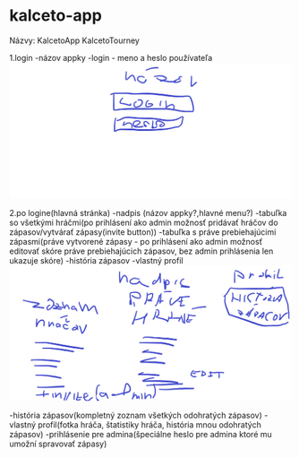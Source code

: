 # kalceto-app
Názvy:
KalcetoApp
KalcetoTourney

1.login
-názov appky
-login - meno a heslo používateľa
<img src=https://github.com/AppsLab-2/kalceto-app/blob/master/Login_Appky.png>

2.po logine(hlavná stránka)
-nadpis (názov appky?,hlavné menu?)
-tabuľka so všetkými hráčmi(po prihlásení ako admin možnosť pridávať hráčov do zápasov/vytvárať zápasy(invite button))
-tabuľka s práve prebiehajúcimi zápasmi(práve vytvorené zápasy - po prihlásení ako admin možnosť editovať skóre práve prebiehajúcich zápasov, bez admin prihlásenia len ukazuje skóre)
-história zápasov
-vlastný profil
<img src=https://github.com/AppsLab-2/kalceto-app/blob/master/Hlavna_stranka.png>

-história zápasov(kompletný zoznam všetkých odohratých zápasov)
-vlastný profil(fotka hráča, štatistiky hráča, história mnou odohratých zápasov)
-prihlásenie pre admina(špeciálne heslo pre admina ktoré mu umožní spravovať zápasy)
